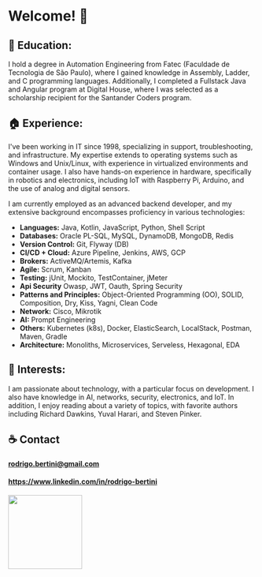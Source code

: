 # Welcome! :handshake:

## :bricks: Education:
I hold a degree in Automation Engineering from Fatec (Faculdade de Tecnologia de São Paulo), where I gained knowledge in Assembly, Ladder, and C programming languages. 
Additionally, I completed a Fullstack Java and Angular program at Digital House, where I was selected as a scholarship recipient for the Santander Coders program.

## :house: Experience:
I've been working in IT since 1998, specializing in support, troubleshooting, and infrastructure. My expertise extends to operating systems such as Windows and Unix/Linux, with experience in virtualized environments and container usage. 
I also have hands-on experience in hardware, specifically in robotics and electronics, including IoT with Raspberry Pi, Arduino, and the use of analog and digital sensors.

I am currently employed as an advanced backend developer, and my extensive background encompasses proficiency in various technologies:

- **Languages:** Java, Kotlin, JavaScript, Python, Shell Script
- **Databases:** Oracle PL-SQL, MySQL, DynamoDB, MongoDB, Redis
- **Version Control:** Git, Flyway (DB)
- **CI/CD + Cloud:** Azure Pipeline, Jenkins, AWS, GCP
- **Brokers:** ActiveMQ/Artemis, Kafka
- **Agile:** Scrum, Kanban
- **Testing:** jUnit, Mockito, TestContainer, jMeter
- **Api Security** Owasp, JWT, Oauth, Spring Security
- **Patterns and Principles:** Object-Oriented Programming (OO), SOLID, Composition, Dry, Kiss, Yagni, Clean Code
- **Network:** Cisco, Mikrotik
- **AI:** Prompt Engineering
- **Others:** Kubernetes (k8s), Docker, ElasticSearch, LocalStack, Postman, Maven, Gradle
- **Architecture:** Monoliths, Microservices, Serveless, Hexagonal, EDA

## :rocket: Interests:
I am passionate about technology, with a particular focus on development. 
I also have knowledge in AI, networks, security, electronics, and IoT. 
In addition, I enjoy reading about a variety of topics, with favorite authors including Richard Dawkins, Yuval Harari, and Steven Pinker.

## :coffee: Contact
#### rodrigo.bertini@gmail.com
#### https://www.linkedin.com/in/rodrigo-bertini
    
    
<div>
<img height="150em" src="https://github-readme-stats.vercel.app/api?username=rodx64&show_icons=true&theme=radical&include_all_commits=true&count_private=true"/>
</div>

  
